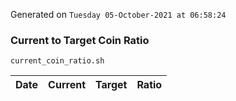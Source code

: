 Generated on `Tuesday 05-October-2021 at 06:58:24`

### Current to Target Coin Ratio
`current_coin_ratio.sh`

Date|Current|Target|Ratio
---|---|---|---

